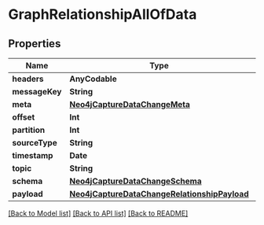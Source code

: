 # GraphRelationshipAllOfData

## Properties
Name | Type | Description | Notes
------------ | ------------- | ------------- | -------------
**headers** | **AnyCodable** |  | 
**messageKey** | **String** |  | 
**meta** | [**Neo4jCaptureDataChangeMeta**](Neo4jCaptureDataChangeMeta.md) |  | 
**offset** | **Int** |  | 
**partition** | **Int** |  | 
**sourceType** | **String** |  | 
**timestamp** | **Date** |  | 
**topic** | **String** |  | 
**schema** | [**Neo4jCaptureDataChangeSchema**](Neo4jCaptureDataChangeSchema.md) |  | 
**payload** | [**Neo4jCaptureDataChangeRelationshipPayload**](Neo4jCaptureDataChangeRelationshipPayload.md) |  | 

[[Back to Model list]](../README.md#documentation-for-models) [[Back to API list]](../README.md#documentation-for-api-endpoints) [[Back to README]](../README.md)


